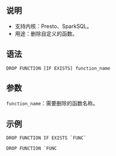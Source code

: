 ## 说明
- 支持内核：Presto、SparkSQL。
- 用途：删除自定义的函数。

## 语法
```
DROP FUNCTION [IF EXISTS] function_name
```
## 参数
`function_name`：需要删除的函数名称。

## 示例
```
DROP FUNCTION IF EXISTS `FUNC`

DROP FUNCTION `FUNC

```

